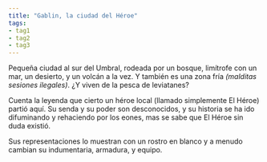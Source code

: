 ```yaml
---
title: "Gablin, la ciudad del Héroe" 
tags: 
- tag1 
- tag2
- tag3
---
```


Pequeña ciudad al sur del Umbral, rodeada por un bosque, limítrofe con un mar, un desierto, y un volcán a la vez. Y también es una zona fría _(malditas sesiones ilegales)_. ¿Y viven de la pesca de leviatanes?

Cuenta la leyenda que cierto un héroe local (llamado simplemente El Héroe) partió aquí. Su senda y su poder son desconocidos, y su historia se ha ido difuminando y rehaciendo por los eones, mas se sabe que El Héroe sin duda existió.

Sus representaciones lo muestran con un rostro en blanco y a menudo cambian su indumentaria, armadura, y equipo.